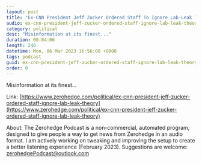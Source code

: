 ```yaml
---
layout: post
title: "Ex-CNN President Jeff Zucker Ordered Staff To Ignore Lab-Leak Theory"
audio: ex-cnn-president-jeff-zucker-ordered-staff-ignore-lab-leak-theory-0
category: political
desc: "Misinformation at its finest..."
duration: 00:04:06
length: 246
datetime: Mon, 06 Mar 2023 16:56:00 +0000
tags: podcast
guid: ex-cnn-president-jeff-zucker-ordered-staff-ignore-lab-leak-theory-0
order: 0
---
```

Misinformation at its finest...

Link: [https://www.zerohedge.com/political/ex-cnn-president-jeff-zucker-ordered-staff-ignore-lab-leak-theory](https://www.zerohedge.com/political/ex-cnn-president-jeff-zucker-ordered-staff-ignore-lab-leak-theory)

About: The Zerohedge Podcast is a non-commercial, automated program, designed to give people a way to get news from Zerohedge in an audio format.  I am actively working on tweaking and improving the setup to create a better listening experience (February 2023).  Suggestions are welcome: [zerohedgePodcast@outlook.com](mailto:zerohedgePodcast@outlook.com)